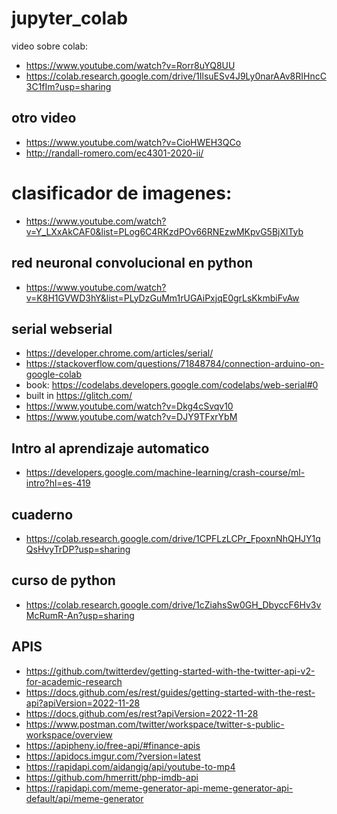 # jupyter_colab
video sobre colab:   
- https://www.youtube.com/watch?v=Rorr8uYQ8UU
- https://colab.research.google.com/drive/1IlsuESv4J9Ly0narAAv8RIHncC3C1fIm?usp=sharing

## otro video
- https://www.youtube.com/watch?v=CioHWEH3QCo
- http://randall-romero.com/ec4301-2020-ii/  


# clasificador de imagenes:
- https://www.youtube.com/watch?v=Y_LXxAkCAF0&list=PLog6C4RKzdPOv66RNEzwMKpvG5BjXlTyb 


## red neuronal convolucional en python
- https://www.youtube.com/watch?v=K8H1GVWD3hY&list=PLyDzGuMm1rUGAiPxjqE0grLsKkmbiFvAw

## serial webserial
- https://developer.chrome.com/articles/serial/
- https://stackoverflow.com/questions/71848784/connection-arduino-on-google-colab
- book:  https://codelabs.developers.google.com/codelabs/web-serial#0
- built in https://glitch.com/
- https://www.youtube.com/watch?v=Dkg4cSvqv10
- https://www.youtube.com/watch?v=DJY9TFxrYbM

## Intro al aprendizaje automatico
- https://developers.google.com/machine-learning/crash-course/ml-intro?hl=es-419


## cuaderno 

- https://colab.research.google.com/drive/1CPFLzLCPr_FpoxnNhQHJY1qQsHvyTrDP?usp=sharing

## curso de python
- https://colab.research.google.com/drive/1cZiahsSw0GH_DbyccF6Hv3vMcRumR-An?usp=sharing


## APIS
- https://github.com/twitterdev/getting-started-with-the-twitter-api-v2-for-academic-research
- https://docs.github.com/es/rest/guides/getting-started-with-the-rest-api?apiVersion=2022-11-28
- https://docs.github.com/es/rest?apiVersion=2022-11-28
- https://www.postman.com/twitter/workspace/twitter-s-public-workspace/overview
- https://apipheny.io/free-api/#finance-apis 
- https://apidocs.imgur.com/?version=latest
- https://rapidapi.com/aidangig/api/youtube-to-mp4
- https://github.com/hmerritt/php-imdb-api
- https://rapidapi.com/meme-generator-api-meme-generator-api-default/api/meme-generator





